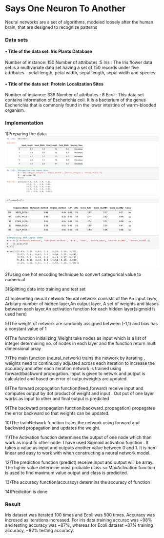 # Says One Neuron To Another

Neural networks are a set of algorithms, modeled loosely after the human brain, that are designed to recognize patterns

### Data sets 
#### •	Title of the data set: Iris Plants Database
Number of instance: 150                    Number of attributes :5
Iris : The Iris flower data set is a multivariate data set having a set of 150 records under five attributes - petal length, petal width, sepal length, sepal width and             species. 

#### •	Title of the data set: Protein Localization Sites
Number of instance: 336                      Number of attributes : 8 
Ecoli: This data set contains information of Escherichia coli. It is a bacterium of the genus Escherichia that is commonly found in the lower intestine of warm-blooded          organism.

### Implementation

1)Preparing the data.
![Data prepared](https://github.com/samyak3028/Neural_Network/blob/main/preparing(1).png?raw=true)

![Data prepared](https://github.com/samyak3028/Neural_Network/blob/main/preparing(2).png?raw=true)



2)Using one hot encoding technique to convert categorical value to numerical

3)Splitting data into training and test set

4)Impleneting neural network
Neural network consists of the An input layer, Arbitary number of hidden layer,An output layer, A set of weights and biases between each layer,An activation function for each hidden layer(sigmoid is used here)

5)The weight of network are randomly assigned between (-1,1) and bias has a constant value of 1

6)The function initializing_Weight take nodes as input which is a list of integer determining no. of nodes in each layer and the function return multi dimensional array

7)The main function (neural_network) trains the network by iterating , weights need to continuosly adjusted across each iteration to increase the accuracy and after each iteration network is trained using forward/backword propogation. Input is given to netwrk and putput is calculated and based on error of outputweights are updated.

8)The forward propogation function(feed_forward) receive input and computes output by dot product of weight  and input . Out put of one layer works as input to other and final output is predicted

9)The backward propagation function(backward_propagation) propagates the error backward so that weights can be updated.

10)The trainNetwork function trains the network using forward and backward propagation and updates the weight.

11)The Activation function determines the output of one node which than work as input to other node. I have used Sigmoid activation function . It takes a value as input and outputs another value between 0 and 1. It is non-linear and easy to work  with when constructing a neural network model.

12)The prediction function (predict) receive input and output will be array. The hgher value determine most probable class so  MaxActivation function is used to find maximum value output and class is predicited.

13)The accuracy function(accuracy) determins the accuracy of function

14)Prediciton is done

### Result
Iris dataset was iterated 100 times and Ecoli was 500 times. Accuracy was incresed as iterations increased.  For iris data training accurac was ~98% and testing accuracy was ~87%, whereas for Ecoli dataset ~87% training accuracy, ~82% testing accuracy.

